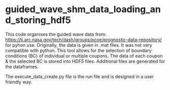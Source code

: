 # guided_wave_shm_data_loading_and_storing_hdf5
This code organises the guided wave data from: https://ti.arc.nasa.gov/tech/dash/groups/pcoe/prognostic-data-repository/ for pyhon use. Originally, the data is given in .mat files. It was not very compatible with python. This tool allows for the selection of boundary conditions (BC) of individual or multiple coupons. The data of each coupon & the selected BC is stored into HDF5 files. Additional files are generated for the dataframes.

The execute_data_create.py file is the run file and is designed in a user friendly way.
